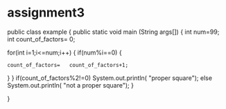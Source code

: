 # assignment3

public class example { public static void main (String args[]) { int num=99; int count_of_factors= 0;

for(int i=1;i<=num;i++) { if(num%i==0) {

	count_of_factors= 	count_of_factors+1;
}
} if(count_of_factors%2!=0) System.out.println( "proper square"); else System.out.println( "not a proper square"); }

}
